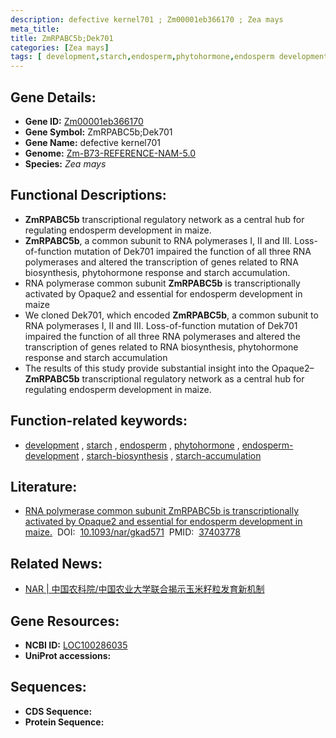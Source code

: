 ```yaml
---
description: defective kernel701 ; Zm00001eb366170 ; Zea mays
meta_title:
title: ZmRPABC5b;Dek701
categories: [Zea mays]
tags: [ development,starch,endosperm,phytohormone,endosperm development,starch biosynthesis,starch accumulation ]
---
```


## Gene Details:
- **Gene ID:**	[Zm00001eb366170](https://www.maizegdb.org/gene_center/gene/Zm00001eb366170)
- **Gene Symbol:** ZmRPABC5b;Dek701
- **Gene Name:** defective kernel701
- **Genome:** [Zm-B73-REFERENCE-NAM-5.0](https://www.maizegdb.org/genome/assembly/Zm-B73-REFERENCE-NAM-5.0)
- **Species:** *Zea mays*

## Functional Descriptions:
   - **ZmRPABC5b** transcriptional regulatory network as a central hub for regulating endosperm development in maize.
   - **ZmRPABC5b**, a common subunit to RNA polymerases I, II and III. Loss-of-function mutation of Dek701 impaired the function of all three RNA polymerases and altered the transcription of genes related to RNA biosynthesis, phytohormone response and starch accumulation.
   - RNA polymerase common subunit **ZmRPABC5b** is transcriptionally activated by Opaque2 and essential for endosperm development in maize
   - We cloned Dek701, which encoded **ZmRPABC5b**, a common subunit to RNA polymerases I, II and III. Loss-of-function mutation of Dek701 impaired the function of all three RNA polymerases and altered the transcription of genes related to RNA biosynthesis, phytohormone response and starch accumulation
   - The results of this study provide substantial insight into the Opaque2–**ZmRPABC5b** transcriptional regulatory network as a central hub for regulating endosperm development in maize.

## Function-related keywords:
- [development](/tags/development/)&nbsp;,&nbsp;[starch](/tags/starch/)&nbsp;,&nbsp;[endosperm](/tags/endosperm/)&nbsp;,&nbsp;[phytohormone](/tags/phytohormone/)&nbsp;,&nbsp;[endosperm-development](/tags/endosperm-development/)&nbsp;,&nbsp;[starch-biosynthesis](/tags/starch-biosynthesis/)&nbsp;,&nbsp;[starch-accumulation](/tags/starch-accumulation/)

## Literature:
   - [RNA polymerase common subunit ZmRPABC5b is transcriptionally activated by Opaque2 and essential for endosperm development in maize.]( https://academic.oup.com/nar/article/51/15/7832/7219415#414928044)&nbsp;&nbsp;DOI:&nbsp;&nbsp;[10.1093/nar/gkad571](https://academic.oup.com/nar/article/51/15/7832/7219415#414928044)&nbsp;&nbsp;PMID:&nbsp;&nbsp;[37403778](https://pubmed.ncbi.nlm.nih.gov/37403778/)

## Related News:
   - [NAR | 中国农科院/中国农业大学联合揭示玉米籽粒发育新机制](https://mp.weixin.qq.com/s?__biz=MzIyOTY2NDYyNQ==&mid=2247577004&idx=3&sn=285db7212fcff72e841debfafd199b06&chksm=e92e6906f7926e9414adaa2f1d2ca5dbc51480262d44e463eac0cdad9290901f3c57bc06ee4e&scene=27#wechat_redirect)

## Gene Resources:
- **NCBI ID:** [LOC100286035](https://www.ncbi.nlm.nih.gov/gene/?term=LOC100286035)
- **UniProt accessions:** [](https://www.uniprot.org/uniprotkb//entry)



## Sequences:
- **CDS Sequence:**
- **Protein Sequence:**
